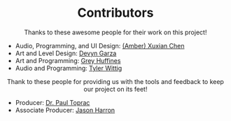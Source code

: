 <h1 align="center"> Contributors </h1>

<p align="center">
  Thanks to these awesome people for their work on this project!
</p>

 - Audio, Programming, and UI Design: [(Amber) Xuxian Chen ](https://www.linkedin.com/in/xuxian-chen-81b648b5/)
 - Art and Level Design: [Devyn Garza ](https://www.linkedin.com/in/devyn-garza-858541160/)
 - Art and Programming: [Grey Huffines ](https://www.linkedin.com/in/grey-huffines-45364a137/)
 - Audio and Programming: [Tyler Wittig ](https://www.linkedin.com/in/tylerwittig/)

<p align="center">
  Thank to these people for providing us with the tools and feedback to keep our project on its feet!
</p>

 - Producer: [Dr. Paul Toprac ](https://www.linkedin.com/in/paultoprac/)
 - Associate Producer: [Jason Harron ](https://www.linkedin.com/in/jason-harron-a5ba06b/)
